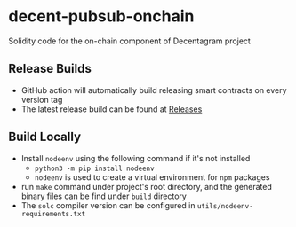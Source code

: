 # decent-pubsub-onchain
Solidity code for the on-chain component of Decentagram project

## Release Builds

- GitHub action will automatically build releasing smart contracts on every
  version tag
- The latest release build can be found at [Releases](../../releases)

## Build Locally

- Install `nodeenv` using the following command if it's not installed
  - `python3 -m pip install nodeenv`
  - `nodeenv` is used to create a virtual environment for `npm` packages
- run `make` command under project's root directory, and the generated binary
  files can be find under `build` directory
- The `solc` compiler version can be configured in `utils/nodeenv-requirements.txt`

